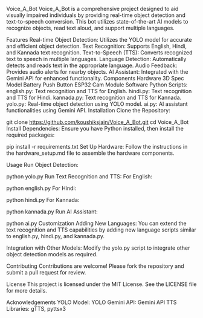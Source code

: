 Voice_A_Bot
Voice_A_Bot is a comprehensive project designed to aid visually impaired individuals by providing real-time object detection and text-to-speech conversion. This bot utilizes state-of-the-art AI models to recognize objects, read text aloud, and support multiple languages.

Features
Real-time Object Detection: Utilizes the YOLO model for accurate and efficient object detection.
Text Recognition: Supports English, Hindi, and Kannada text recognition.
Text-to-Speech (TTS): Converts recognized text to speech in multiple languages.
Language Detection: Automatically detects and reads text in the appropriate language.
Audio Feedback: Provides audio alerts for nearby objects.
AI Assistant: Integrated with the Gemini API for enhanced functionality.
Components
Hardware
3D Spec Model
Battery
Push Button
ESP32 Cam Module
Software
Python Scripts:
english.py: Text recognition and TTS for English.
hindi.py: Text recognition and TTS for Hindi.
kannada.py: Text recognition and TTS for Kannada.
yolo.py: Real-time object detection using YOLO model.
ai.py: AI assistant functionalities using Gemini API.
Installation
Clone the Repository:

git clone https://github.com/koushiksjain/Voice_A_Bot.git
cd Voice_A_Bot
Install Dependencies:
Ensure you have Python installed, then install the required packages:

pip install -r requirements.txt
Set Up Hardware:
Follow the instructions in the hardware_setup.md file to assemble the hardware components.

Usage
Run Object Detection:

python yolo.py
Run Text Recognition and TTS:
For English:

python english.py
For Hindi:

python hindi.py
For Kannada:

python kannada.py
Run AI Assistant:

python ai.py
Customization
Adding New Languages:
You can extend the text recognition and TTS capabilities by adding new language scripts similar to english.py, hindi.py, and kannada.py.

Integration with Other Models:
Modify the yolo.py script to integrate other object detection models as required.

Contributing
Contributions are welcome! Please fork the repository and submit a pull request for review.

License
This project is licensed under the MIT License. See the LICENSE file for more details.

Acknowledgements
YOLO Model: YOLO
Gemini API: Gemini API
TTS Libraries: gTTS, pyttsx3
